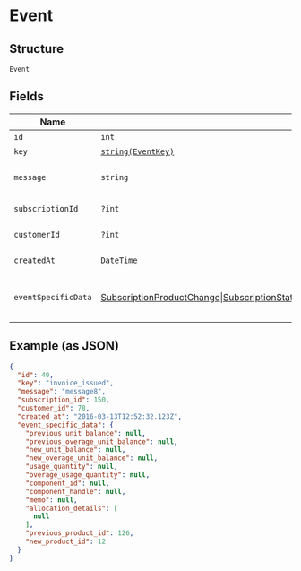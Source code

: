 
# Event

## Structure

`Event`

## Fields

| Name | Type | Tags | Description | Getter | Setter |
|  --- | --- | --- | --- | --- | --- |
| `id` | `int` | Required | - | getId(): int | setId(int id): void |
| `key` | [`string(EventKey)`](../../doc/models/event-key.md) | Required | - | getKey(): string | setKey(string key): void |
| `message` | `string` | Required | **Constraints**: *Minimum Length*: `1` | getMessage(): string | setMessage(string message): void |
| `subscriptionId` | `?int` | Required | - | getSubscriptionId(): ?int | setSubscriptionId(?int subscriptionId): void |
| `customerId` | `?int` | Required | - | getCustomerId(): ?int | setCustomerId(?int customerId): void |
| `createdAt` | `DateTime` | Required | - | getCreatedAt(): \DateTime | setCreatedAt(\DateTime createdAt): void |
| `eventSpecificData` | [SubscriptionProductChange](../../doc/models/subscription-product-change.md)\|[SubscriptionStateChange](../../doc/models/subscription-state-change.md)\|[PaymentRelatedEvents](../../doc/models/payment-related-events.md)\|[RefundSuccess](../../doc/models/refund-success.md)\|[ComponentAllocationChange](../../doc/models/component-allocation-change.md)\|[MeteredUsage](../../doc/models/metered-usage.md)\|[PrepaidUsage](../../doc/models/prepaid-usage.md)\|[DunningStepReached](../../doc/models/dunning-step-reached.md)\|[InvoiceIssued](../../doc/models/invoice-issued.md)\|[PendingCancellationChange](../../doc/models/pending-cancellation-change.md)\|[PrepaidSubscriptionBalanceChanged](../../doc/models/prepaid-subscription-balance-changed.md)\|Proforma[InvoiceIssued](../../doc/models/invoice-issued.md)\|[SubscriptionGroupSignupEventData](../../doc/models/subscription-group-signup-event-data.md)\|[CreditAccountBalanceChanged](../../doc/models/credit-account-balance-changed.md)\|[PrepaymentAccountBalanceChanged](../../doc/models/prepayment-account-balance-changed.md)\|[PaymentCollectionMethodChanged](../../doc/models/payment-collection-method-changed.md)\|[ItemPricePointChanged](../../doc/models/item-price-point-changed.md)\|[CustomFieldValueChange](../../doc/models/custom-field-value-change.md)\|null | Required | This is a container for one-of cases. | getEventSpecificData(): | setEventSpecificData( eventSpecificData): void |

## Example (as JSON)

```json
{
  "id": 40,
  "key": "invoice_issued",
  "message": "message8",
  "subscription_id": 150,
  "customer_id": 78,
  "created_at": "2016-03-13T12:52:32.123Z",
  "event_specific_data": {
    "previous_unit_balance": null,
    "previous_overage_unit_balance": null,
    "new_unit_balance": null,
    "new_overage_unit_balance": null,
    "usage_quantity": null,
    "overage_usage_quantity": null,
    "component_id": null,
    "component_handle": null,
    "memo": null,
    "allocation_details": [
      null
    ],
    "previous_product_id": 126,
    "new_product_id": 12
  }
}
```

